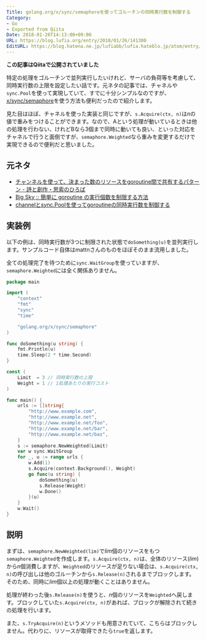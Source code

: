 ```yaml
---
Title: golang.org/x/sync/semaphoreを使ってゴルーチンの同時実行数を制御する
Category:
- Go
- Exported from Qiita
Date: 2018-01-26T14:13:00+09:00
URL: https://blog.lufia.org/entry/2018/01/26/141300
EditURL: https://blog.hatena.ne.jp/lufiabb/lufia.hateblo.jp/atom/entry/26006613541708399
---
```


**この記事はQiitaで公開されていました**

特定の処理をゴルーチンで並列実行したいけれど、サーバの負荷等を考慮して、同時実行数の上限を設定したい話です。元ネタの記事では、チャネルや`sync.Pool`を使って実現していて、すでに十分シンプルなのですが、[x/sync/semaphore](https://godoc.org/golang.org/x/sync/semaphore)を使う方法も便利だったので紹介します。

見た目はほぼ、チャネルを使った実装と同じですが、`s.Acquire(ctx, n)`は*n*の値で重みをつけることができます。なので、Aという処理が動いているときは他の処理を行わない、けれどBなら3個まで同時に動いても良い、といった対応をチャネルで行うと面倒ですが、`semaphore.Weighted`なら重みを変更するだけで実現できるので便利だと思いました。

## 元ネタ

* [チャンネルを使って、決まった数のリソースをgoroutine間で共有するパターン - 詩と創作・思索のひろば](http://motemen.hatenablog.com/entry/2017/12/go-channel-resource-pool)
* [Big Sky :: 簡単に goroutine の実行個数を制限する方法](https://mattn.kaoriya.net/software/lang/go/20171221111857.htm)
* [channelとsync.Poolを使ってgoroutineの同時実行数を制御する](https://qiita.com/ReSTARTR/items/ee943512243aedb3aa25)

## 実装例

以下の例は、同時実行数が3つに制限された状態で`doSomething(u)`を並列実行します。サンプルコード自体はmattnさんのものをほぼそのまま流用しました。

全ての処理完了を待つために`sync.WaitGroup`を使っていますが、`semaphore.Weighted`には全く関係ありません。

```go
package main

import (
	"context"
	"fmt"
	"sync"
	"time"

	"golang.org/x/sync/semaphore"
)

func doSomething(u string) {
	fmt.Println(u)
	time.Sleep(2 * time.Second)
}

const (
	Limit  = 3 // 同時実行数の上限
	Weight = 1 // 1処理あたりの実行コスト
)

func main() {
	urls := []string{
		"http://www.example.com",
		"http://www.example.net",
		"http://www.example.net/foo",
		"http://www.example.net/bar",
		"http://www.example.net/baz",
	}
	s := semaphore.NewWeighted(Limit)
	var w sync.WaitGroup
	for _, u := range urls {
		w.Add(1)
		s.Acquire(context.Background(), Weight)
		go func(u string) {
			doSomething(u)
			s.Release(Weight)
			w.Done()
		}(u)
	}
	w.Wait()
}
```

## 説明

まずは、`semaphore.NewWeighted(lim)`で*lim*個のリソースをもつ`semaphore.Weighted`を作成します。`s.Acquire(ctx, n)`は、全体のリソース(*lim*)から*n*個消費しますが、`Weighted`のリソースが足りない場合は、`s.Acquire(ctx, n)`の呼び出しは他のゴルーチンから`s.Release(n)`されるまでブロックします。そのため、同時に*lim*個以上の処理が動くことはありません。

処理が終わった後`s.Release(n)`を使うと、*n*個のリソースを`Weighted`へ戻します。ブロックしていた`s.Acquire(ctx, n)`があれば、ブロックが解除されて続きの処理を行います。

また、`s.TryAcquire(n)`というメソッドも用意されていて、こちらはブロックしません。代わりに、リソースが取得できたら`true`を返します。
